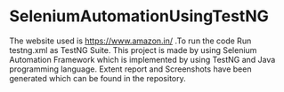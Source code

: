 # SeleniumAutomationUsingTestNG
The website used is https://www.amazon.in/ .To run the code Run testng.xml as TestNG Suite.
This project is made by using Selenium Automation Framework which is implemented by using TestNG and Java programming language.
Extent report and Screenshots have been generated which can be found in the repository. 
